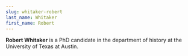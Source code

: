 ```yaml
---
slug: whitaker-robert
last_name: Whitaker
first_name: Robert
---
```

**Robert Whitaker** is a PhD candidate in the department of history at the University of Texas at Austin.